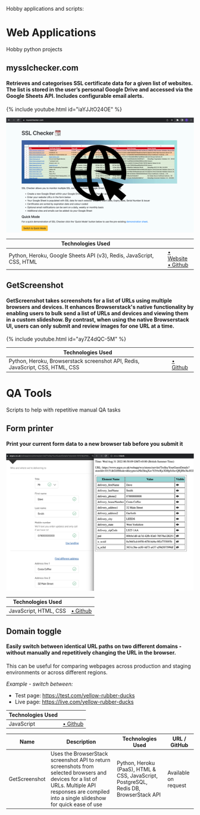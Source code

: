 Hobby applications and scripts:

# Web Applications

Hobby python projects

## mysslchecker.com

#### Retrieves and categorises SSL certificate data for a given list of websites. The list is stored in the user’s personal Google Drive and accessed via the Google Sheets API. Includes configurable email alerts.

{% include youtube.html id="iaYJJtO24OE" %}

<a href="https://mysslchecker.com/" target="_blank"><img src="my-ssl-checker-www.png" alt="mysslchecker" width="640"></a>

| Technologies Used                                                    |                                                                                                   |
| -------------------------------------------------------------------- | ------------------------------------------------------------------------------------------------- |
| Python, Heroku, Google Sheets API (v3), Redis, JavaScript, CSS, HTML | [• Website](https://mysslchecker.com)<br />[• Github](https://github.com/rintin-tim/mysslchecker) |

## GetScreenshot

#### GetScreenshot takes screenshots for a list of URLs using multiple browsers and devices. It enhances Browserstack's native functionality by enabling users to bulk send a list of URLs and devices and viewing them in a custom slideshow. By contrast, when using the native Browserstack UI, users can only submit and review images for one URL at a time.

{% include youtube.html id="ay7Z4dQC-5M" %}
<br />

| Technologies Used                                                                                      |                                                        |
| ------------------------------------------------------------------------------------------------------ | ------------------------------------------------------ |
| Python, Heroku, Browserstack screenshot API, Redis, JavaScript, CSS, HTML, CSS | [• Github](https://github.com/rintin-tim/mysslchecker) |

# QA Tools

Scripts to help with repetitive manual QA tasks

## Form printer

#### Print your current form data to a new browser tab before you submit it

<a href="https://github.com/rintin-tim/print_form" target="_blank"><img src="print-form.png" alt="print form example" width="640"></a>

| Technologies Used     |                                                      |
| --------------------- | ---------------------------------------------------- |
| JavaScript, HTML, CSS | [• Github](https://github.com/rintin-tim/print_form) |

## Domain toggle

#### Easily switch between identical URL paths on two different domains - without manually and repetitively changing the URL in the browser.

This can be useful for comparing webpages across production and staging environments or across different regions.

_Example - switch between:_

- Test page: https://test.com/yellow-rubber-ducks
- Live page: https://live.com/yellow-rubber-ducks

| Technologies Used |                                                         |
| ----------------- | ------------------------------------------------------- |
| JavaScript        | [• Github](https://github.com/rintin-tim/domain_toggle) |

| Name          | Description                                                                                                                                                                                         | Technologies Used                                                                     | URL / GitHub         |
| ------------- | --------------------------------------------------------------------------------------------------------------------------------------------------------------------------------------------------- | ------------------------------------------------------------------------------------- | -------------------- |
| GetScreenshot | Uses the BrowserStack screenshot API to return screenshots from selected browsers and devices for a list of URLs. Multiple API responses are compiled into a single slideshow for quick ease of use | Python, Heroku (PaaS), HTML & CSS, JavaScript, PostgreSQL, Redis DB, BrowserStack API | Available on request |
